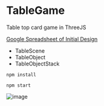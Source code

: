 # TableGame

Table top card game in ThreeJS

[Google Spreadsheet of Initial Design](https://docs.google.com/spreadsheets/d/11sInl83tJxvvBEyaJfJNf6q3L_mtNxEC0v1VXl1pL2c/edit#gid=0)

- TableScene
- TableObject
- TableObjectStack

```
npm install
```

```
npm start
```

![image](https://user-images.githubusercontent.com/1993032/93006297-6d54ea80-f528-11ea-92e8-5e9e7511d691.png)
